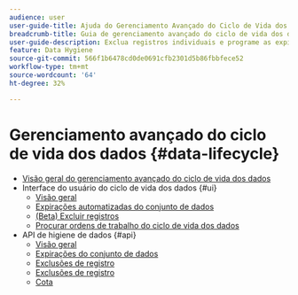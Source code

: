 ```yaml
---
audience: user
user-guide-title: Ajuda do Gerenciamento Avançado do Ciclo de Vida dos Dados
breadcrumb-title: Guia de gerenciamento avançado do ciclo de vida dos dados
user-guide-description: Exclua registros individuais e programe as expirações dos conjuntos de dados na Experience Platform para limpeza de dados, remoção de dados anônimos e minimização de dados.
feature: Data Hygiene
source-git-commit: 566f1b6478cd0de0691cfb2301d5b86fbbfece52
workflow-type: tm+mt
source-wordcount: '64'
ht-degree: 32%

---
```



# Gerenciamento avançado do ciclo de vida dos dados {#data-lifecycle}

* [Visão geral do gerenciamento avançado do ciclo de vida dos dados](./home.md)
* Interface do usuário do ciclo de vida dos dados {#ui}
   * [Visão geral](./ui/overview.md)
   * [Expirações automatizadas do conjunto de dados](./ui/dataset-expiration.md)
   * [(Beta) Excluir registros](./ui/record-delete.md)
   * [Procurar ordens de trabalho do ciclo de vida dos dados](./ui/browse.md)
* API de higiene de dados {#api}
   * [Visão geral](./api/overview.md)
   * [Expirações do conjunto de dados](./api/dataset-expiration.md)
   * [Exclusões de registro](./api/jobs.md)
   * [Exclusões de registro](./api/workorder.md)
   * [Cota](./api/quota.md)
